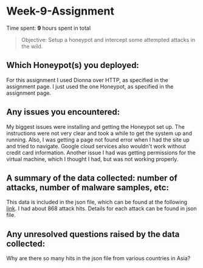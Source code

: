 # Week-9-Assignment

Time spent: **9** hours spent in total

> Objective: Setup a honeypot and intercept some attempted attacks in the wild.

## Which Honeypot(s) you deployed:

For this assignment I used Dionna over HTTP, as specified in the assignment page.  I just used the one Honeypot, as specified in the assignment page.


## Any issues you encountered:

My biggest issues were installing and getting the Honeypot set up.  The instructions were not very clear and took a while to get the system up and running.  Also, I was getting a page not found error when I had the site up and tried to navigate.  Google cloud services also wouldn't work without credit card information.  Another issue I had was getting permissions for the virtual machine, which I thought I had, but was not working properly.  


## A summary of the data collected: number of attacks, number of malware samples, etc:

This data is included in the json file, which can be found at the following <a href = "https://github.com/KaranHirani/Week-9-Assignment/blob/master/session.json">link</a>.  I had about 868 attack hits.  Details for each attack can be found in json file.

## Any unresolved questions raised by the data collected:

Why are there so many hits in the json file from various countries in Asia?


